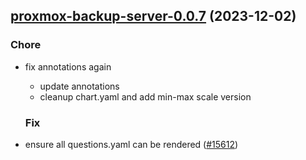 

## [proxmox-backup-server-0.0.7](https://github.com/truecharts/charts/compare/proxmox-backup-server-0.0.6...proxmox-backup-server-0.0.7) (2023-12-02)

### Chore

- fix annotations again
  - update annotations
  - cleanup chart.yaml and add min-max scale version
  
  ### Fix

- ensure all questions.yaml can be rendered ([#15612](https://github.com/truecharts/charts/issues/15612))
  
  